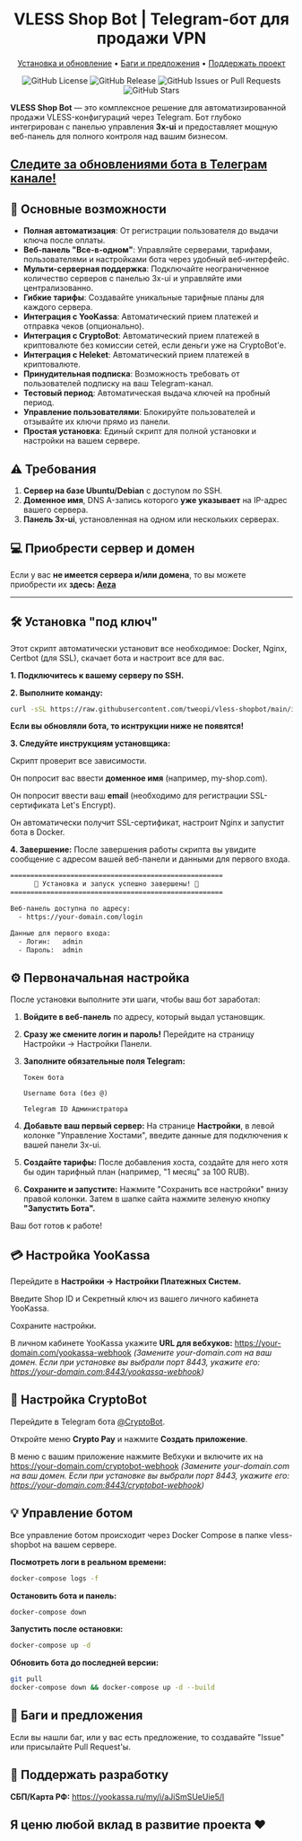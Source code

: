 <div align="center" markdown>
      <h1>VLESS Shop Bot | Telegram-бот для продажи VPN</h1>
<p align="center">
    <a href="https://github.com/evansvl/vless-shopbot?tab=readme-ov-file#%EF%B8%8F-%D1%83%D1%81%D1%82%D0%B0%D0%BD%D0%BE%D0%B2%D0%BA%D0%B0-%D0%BF%D0%BE%D0%B4-%D0%BA%D0%BB%D1%8E%D1%87">Установка и обновление</a> •
    <a href="https://github.com/evansvl/vless-shopbot?tab=readme-ov-file#-%D0%B1%D0%B0%D0%B3%D0%B8-%D0%B8-%D0%BF%D1%80%D0%B5%D0%B4%D0%BB%D0%BE%D0%B6%D0%B5%D0%BD%D0%B8%D1%8F">Баги и предложения</a> •
    <a href="https://github.com/evansvl/vless-shopbot?tab=readme-ov-file#-%D0%BF%D0%BE%D0%B4%D0%B4%D0%B5%D1%80%D0%B6%D0%B0%D1%82%D1%8C-%D1%80%D0%B0%D0%B7%D1%80%D0%B0%D0%B1%D0%BE%D1%82%D0%BA%D1%83">Поддержать проект</a>
</p>

![GitHub License](https://img.shields.io/github/license/tweopi/vless-shopbot)
![GitHub Release](https://img.shields.io/badge/2.1.0%20-8A2BE2)
![GitHub Issues or Pull Requests](https://img.shields.io/github/issues/tweopi/vless-shopbot)
![GitHub Stars](https://img.shields.io/github/stars/tweopi/vless-shopbot?style=flat)

</div>

**VLESS Shop Bot** — это комплексное решение для автоматизированной продажи VLESS-конфигураций через Telegram. Бот глубоко интегрирован с панелью управления **3x-ui** и предоставляет мощную веб-панель для полного контроля над вашим бизнесом.

## [Следите за обновлениями бота в Телеграм канале!](https://t.me/vless_shopbot)

## 🚀 Основные возможности

- **Полная автоматизация**: От регистрации пользователя до выдачи ключа после оплаты.
- **Веб-панель "Все-в-одном"**: Управляйте серверами, тарифами, пользователями и настройками бота через удобный веб-интерфейс.
- **Мульти-серверная поддержка**: Подключайте неограниченное количество серверов с панелью 3x-ui и управляйте ими централизованно.
- **Гибкие тарифы**: Создавайте уникальные тарифные планы для каждого сервера.
- **Интеграция с YooKassa**: Автоматический прием платежей и отправка чеков (опционально).
- **Интеграция с СryptoBot**: Автоматический прием платежей в криптовалюте без комиссии сетей, если деньги уже на CryptoBot'e.
- **Интеграция с Heleket**: Автоматический прием платежей в криптовалюте.
- **Принудительная подписка**: Возможность требовать от пользователей подписку на ваш Telegram-канал.
- **Тестовый период**: Автоматическая выдача ключей на пробный период.
- **Управление пользователями**: Блокируйте пользователей и отзывайте их ключи прямо из панели.
- **Простая установка**: Единый скрипт для полной установки и настройки на вашем сервере.

## ⚠️ Требования

1.  **Сервер на базе Ubuntu/Debian** с доступом по SSH.
2.  **Доменное имя**, DNS A-запись которого **уже указывает** на IP-адрес вашего сервера.
3.  **Панель 3x-ui**, установленная на одном или нескольких серверах.

## 💻 Приобрести сервер и домен

Если у вас **не имеется сервера и/или домена**, то вы можете приобрести их **здесь: [Aeza](https://aeza.net/?ref=613643)**

---

## 🛠️ Установка "под ключ"

Этот скрипт автоматически установит все необходимое: Docker, Nginx, Certbot (для SSL), скачает бота и настроит все для вас.

**1. Подключитесь к вашему серверу по SSH.**

**2. Выполните команду:**

```bash
curl -sSL https://raw.githubusercontent.com/tweopi/vless-shopbot/main/install.sh | sudo bash
```

**Если вы обновляли бота, то иснтрукции ниже не появятся!**

**3. Следуйте инструкциям установщика:**

Скрипт проверит все зависимости.

Он попросит вас ввести **доменное имя** (например, my-shop.com).

Он попросит ввести ваш **email** (необходимо для регистрации SSL-сертификата Let's Encrypt).

Он автоматически получит SSL-сертификат, настроит Nginx и запустит бота в Docker.

**4. Завершение:**
После завершения работы скрипта вы увидите сообщение с адресом вашей веб-панели и данными для первого входа.

```bash
=====================================================
      🎉 Установка и запуск успешно завершены! 🎉
=====================================================

Веб-панель доступна по адресу:
  - https://your-domain.com/login

Данные для первого входа:
  - Логин:   admin
  - Пароль:  admin
```

## ⚙️ Первоначальная настройка

После установки выполните эти шаги, чтобы ваш бот заработал:

1. **Войдите в веб-панель** по адресу, который выдал установщик.

2. **Сразу же смените логин и пароль!** Перейдите на страницу Настройки -> Настройки Панели.

3. **Заполните обязательные поля Telegram:**

   `Токен бота`

   `Username бота (без @)`

   `Telegram ID Администратора`

4. **Добавьте ваш первый сервер:** На странице **Настройки**, в левой колонке "Управление Хостами", введите данные для подключения к вашей панели 3x-ui.

5. **Создайте тарифы:** После добавления хоста, создайте для него хотя бы один тарифный план (например, "1 месяц" за 100 RUB).

6. **Сохраните и запустите:** Нажмите "Сохранить все настройки" внизу правой колонки. Затем в шапке сайта нажмите зеленую кнопку **"Запустить Бота".**

Ваш бот готов к работе!

## 💳 Настройка YooKassa

Перейдите в **Настройки -> Настройки Платежных Систем.**

Введите Shop ID и Секретный ключ из вашего личного кабинета YooKassa.

Сохраните настройки.

В личном кабинете YooKassa укажите **URL для вебхуков:**
https://your-domain.com/yookassa-webhook
_(Замените your-domain.com на ваш домен. Если при установке вы выбрали порт 8443, укажите его: https://your-domain.com:8443/yookassa-webhook)_

## 💎 Настройка CryptoBot

Перейдите в Telegram бота [@CryptoBot](https://t.me/CryptoBot).

Откройте меню **Crypto Pay** и нажмите **Создать приложение**.

В меню с вашим приложение нажмите Вебхуки и включите их на https://your-domain.com/cryptobot-webhook
_(Замените your-domain.com на ваш домен. Если при установке вы выбрали порт 8443, укажите его: https://your-domain.com:8443/cryptobot-webhook)_

## 💡 Управление ботом

Все управление ботом происходит через Docker Compose в папке vless-shopbot на вашем сервере.

**Посмотреть логи в реальном времени:**

```bash
docker-compose logs -f
```

**Остановить бота и панель:**

```bash
docker-compose down
```

**Запустить после остановки:**

```bash
docker-compose up -d
```

**Обновить бота до последней версии:**

```bash
git pull
docker-compose down && docker-compose up -d --build
```

## 🙌 Баги и предложения

Если вы нашли баг, или у вас есть предложение, то создавайте "Issue" или присылайте Pull Request'ы.

## 💎 Поддержать разработку

**СБП/Карта РФ:** https://yookassa.ru/my/i/aJiSmSUeUie5/l

## Я ценю любой вклад в развитие проекта ❤️
